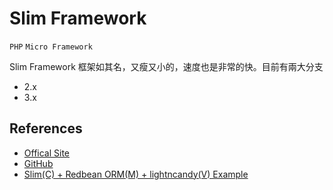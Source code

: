 # Slim Framework

`PHP` `Micro Framework`

Slim Framework 框架如其名，又瘦又小的，速度也是非常的快。目前有兩大分支

* 2.x
* 3.x

## References

* [Offical Site](http://www.slimframework.com/)
* [GitHub](https://github.com/slimphp/Slim)
* [Slim(C) + Redbean ORM(M) + lightncandy(V) Example](http://asika.windspeaker.co/post/3495-php-slim-framework-twig)
